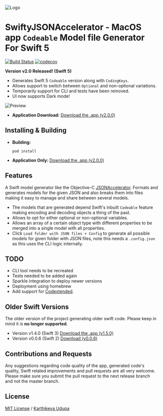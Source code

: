 ![Logo](https://raw.githubusercontent.com/insanoid/SwiftyJSONAccelerator/master/SwiftyJSONAccelerator/Support/Assets.xcassets/AppIcon.appiconset/Icon_32x32%402x.png)

# SwiftyJSONAccelerator - MacOS app `Codeable` Model file Generator For Swift 5

[![Build
Status](https://travis-ci.org/insanoid/SwiftyJSONAccelerator.svg?branch=master)](https://travis-ci.org/insanoid/SwiftyJSONAccelerator) [![codecov](https://codecov.io/gh/insanoid/SwiftyJSONAccelerator/branch/master/graph/badge.svg)](https://codecov.io/gh/insanoid/SwiftyJSONAccelerator)

**Version v2.0 Released! (Swift 5)**

- Generates Swift 5 `Codeable` version along with `CodingKeys`.
- Allows support to switch between `Optional` and non-optional variations.
- Temporarily support for CLI and tests have been removed.
- UI now supports Dark mode!

![Preview](https://github.com/insanoid/SwiftyJSONAccelerator/raw/master/preview-dark-mode.png)

- **Application Download:** [Download the .app (v2.0.0)](https://github.com/insanoid/SwiftyJSONAccelerator/releases/download/v2.0.0/SwiftyJSONAccelerator.zip)

## Installing & Building

- **Building:**
  ```
  pod install
  ```

- **Application Only:** [Download the .app (v2.0.0)](https://github.com/insanoid/SwiftyJSONAccelerator/releases/download/v2.0.0/SwiftyJSONAccelerator.zip)

## Features

A Swift model generator like the Objective-C [JSONAccelerator](http://nerdery.com/json-accelerator). Formats and generates models for the given JSON and also breaks them into files making it easy to manage and share between several models.

- The models that are generated depend Swift's inbuilt `Codeable` feature making encoding and decoding objects a thing of the past.
- Allows to opt for either optional or non-optional variables.
- Allows an array of a certain object type with different properties to be merged into a single model with all properties.
- Click `Load folder with JSON files + Config` to generate all possible models for given folder with JSON files, note this needs a `.config.json` as this uses the CLI logic internally.

## TODO

- CLI tool needs to be recreated
- Tests needed to be added again
- Sparkle integration to deploy newer versions
- Deployment using homebrew
- Add support for [Codextended](https://github.com/JohnSundell/Codextended).

## Older Swift Versions

The older version of the project generating older swift code. Please keep in mind it is **no longer supported**.

- Version v1.4.0 (Swift 3) [Download the .app (v1.5.0)](https://github.com/insanoid/SwiftyJSONAccelerator/releases/download/v1.5.0/SwiftyJSONAccelerator.zip)
- Version v0.0.6 (Swift 2) [Download (v0.0.6)](https://github.com/insanoid/SwiftyJSONAccelerator/releases/download/v0.0.6/SwiftyJSONAccelerator.zip)

## Contributions and Requests

Any suggestions regarding code quality of the app, generated code's quality, Swift related improvements and pull requests are all very welcome. Please make sure you submit the pull request to the next release branch and not the master branch.

## License

[MIT License](LICENSE) / [Karthikeya Udupa](https://karthikeya.co.uk)
